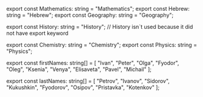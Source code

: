export const Mathematics: string = "Mathematics";
export const Hebrew: string = "Hebrew";
export const Geography: string = "Geography";

export const History: string = "History";
// History isn`t used because it did not have export keyword

export const Chemistry: string = "Chemistry";
export const Physics: string = "Physics";

export const firstNames: string[] = [
    "Ivan",
    "Peter",
    "Olga",
    "Fyodor",
    "Oleg",
    "Ksenia",
    "Venya",
    "Elisaveta",
    "Pavel",
    "Michail"
];

export const lastNames: string[] = [
    "Petrov",
    "Ivanov",
    "Sidorov",
    "Kukushkin",
    "Fyodorov",
    "Osipov",
    "Pristavka",
    "Kotenkov"
];
